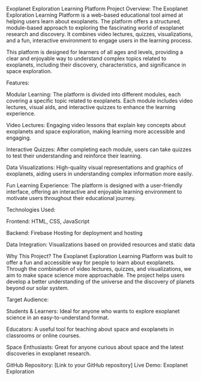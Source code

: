 Exoplanet Exploration Learning Platform
Project Overview:
The Exoplanet Exploration Learning Platform is a web-based educational tool aimed at helping users learn about exoplanets. The platform offers a structured, module-based approach to exploring the fascinating world of exoplanet research and discovery. It combines video lectures, quizzes, visualizations, and a fun, interactive environment to engage users in the learning process.

This platform is designed for learners of all ages and levels, providing a clear and enjoyable way to understand complex topics related to exoplanets, including their discovery, characteristics, and significance in space exploration.

Features:

Modular Learning: The platform is divided into different modules, each covering a specific topic related to exoplanets. Each module includes video lectures, visual aids, and interactive quizzes to enhance the learning experience.

Video Lectures: Engaging video lessons that explain key concepts about exoplanets and space exploration, making learning more accessible and engaging.

Interactive Quizzes: After completing each module, users can take quizzes to test their understanding and reinforce their learning.

Data Visualizations: High-quality visual representations and graphics of exoplanets, aiding users in understanding complex information more easily.

Fun Learning Experience: The platform is designed with a user-friendly interface, offering an interactive and enjoyable learning environment to motivate users throughout their educational journey.

Technologies Used:

Frontend: HTML, CSS, JavaScript

Backend: Firebase Hosting for deployment and hosting

Data Integration: Visualizations based on provided resources and static data

Why This Project?
The Exoplanet Exploration Learning Platform was built to offer a fun and accessible way for people to learn about exoplanets. Through the combination of video lectures, quizzes, and visualizations, we aim to make space science more approachable. The project helps users develop a better understanding of the universe and the discovery of planets beyond our solar system.

Target Audience:

Students & Learners: Ideal for anyone who wants to explore exoplanet science in an easy-to-understand format.

Educators: A useful tool for teaching about space and exoplanets in classrooms or online courses.

Space Enthusiasts: Great for anyone curious about space and the latest discoveries in exoplanet research.

GitHub Repository: [Link to your GitHub repository]
Live Demo: Exoplanet Exploration
